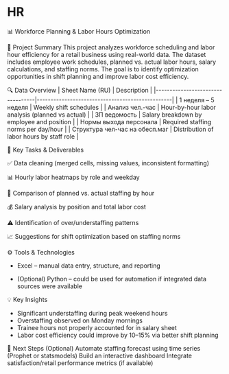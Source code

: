 # HR
📊 Workforce Planning &amp; Labor Hours Optimization

📁 Project Summary
This project analyzes workforce scheduling and labor hour efficiency for a retail business using real-world data. The dataset includes employee work schedules, planned vs. actual labor hours, salary calculations, and staffing norms.
The goal is to identify optimization opportunities in shift planning and improve labor cost efficiency.

🔍 Data Overview
| Sheet Name (RU)                  | Description                                     |
|----------------------------------|-------------------------------------------------|
| 1 неделя – 5 неделя              | Weekly shift schedules                          |
| Анализ чел.-час                  | Hour-by-hour labor analysis (planned vs actual) |
| ЗП ведомость                     | Salary breakdown by employee and position       |
| Нормы выхода персонала           | Required staffing norms per day/hour            |
| Структура чел-час на обесп.маг   | Distribution of labor hours by staff role       |

🧩 Key Tasks & Deliverables

✅ Data cleaning (merged cells, missing values, inconsistent formatting)

📊 Hourly labor heatmaps by role and weekday

🔁 Comparison of planned vs. actual staffing by hour

💰 Salary analysis by position and total labor cost

⚠️ Identification of over/understaffing patterns

📈 Suggestions for shift optimization based on staffing norms

⚙️ Tools & Technologies

- Excel – manual data entry, structure, and reporting

- (Optional) Python – could be used for automation if integrated data sources were available

💡 Key Insights
- Significant understaffing during peak weekend hours
- Overstaffing observed on Monday mornings
- Trainee hours not properly accounted for in salary sheet
- Labor cost efficiency could improve by 10–15% via better shift planning

🚀 Next Steps (Optional)
Automate staffing forecast using time series (Prophet or statsmodels)
Build an interactive dashboard
Integrate satisfaction/retail performance metrics (if available)


